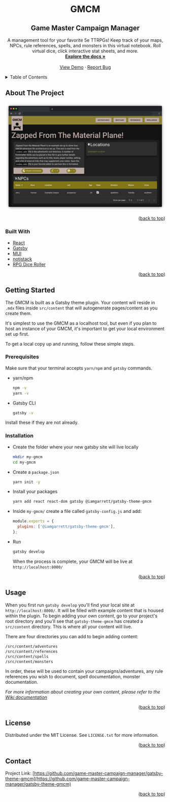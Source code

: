 <div id="top"></div>
<!-- PROJECT SHIELDS -->
<!--
*** I'm using markdown "reference style" links for readability.
*** Reference links are enclosed in brackets [ ] instead of parentheses ( ).
*** See the bottom of this document for the declaration of the reference variables
*** for contributors-url, forks-url, etc. This is an optional, concise syntax you may use.
*** https://www.markdownguide.org/basic-syntax/#reference-style-links
-->
<!-- [![Contributors][contributors-shield]][contributors-url] -->
<!-- [![Forks][forks-shield]][forks-url] -->
<!-- [![Stargazers][stars-shield]][stars-url] -->
<!-- [![Issues][issues-shield]][issues-url] -->
<!-- [![MIT License][license-shield]][license-url] -->
<!-- PROJECT LOGO -->
<br />
<div align="center">
<h1 align="center">GMCM</h1>
<h2 align="center">Game Master Campaign Manager</h2>

  <p align="center">
    A management tool for your favorite 5e TTRPGs! Keep track of your maps, NPCs, rule references, spells, and monsters in this virtual notebook. Roll virtual dice, click interactive stat sheets, and more.
    <br />
    <a href="https://github.com/game-master-campaign-manager/gatsby-theme-gmcm"><strong>Explore the docs »</strong></a>
    <br />
    <br />
    <a href="https://game-master-campaign-manager.github.io/">View Demo</a>
    ·
    <a href="https://github.com/game-master-campaign-manager/gatsby-theme-gmcm/issues">Report Bug</a>
  </p>
</div>

<!-- TABLE OF CONTENTS -->
<details>
  <summary>Table of Contents</summary>
  <ol>
    <li>
      <a href="#about-the-project">About The Project</a>
      <ul>
        <li><a href="#built-with">Built With</a></li>
      </ul>
    </li>
    <li>
      <a href="#getting-started">Getting Started</a>
      <ul>
        <li><a href="#prerequisites">Prerequisites</a></li>
        <li><a href="#installation">Installation</a></li>
      </ul>
    </li>
    <li><a href="#usage">Usage</a></li>
    <li><a href="#roadmap">Roadmap</a></li>
    <li><a href="#contributing">Contributing</a></li>
    <li><a href="#license">License</a></li>
    <li><a href="#contact">Contact</a></li>
    <li><a href="#acknowledgments">Acknowledgments</a></li>
  </ol>
</details>

<!-- ABOUT THE PROJECT -->

## About The Project

[![GMCM Screen Shot][product-screenshot]](https://example.com)

<p align="right">(<a href="#top">back to top</a>)</p>

### Built With

- [React](https://reactjs.org/)
- [Gatsby](https://www.gatsbyjs.com/)
- [MUI](https://mui.com/)
- [notistack](https://iamhosseindhv.com/notistack)
- [RPG Dice Roller](https://dice-roller.github.io/documentation/)

<p align="right">(<a href="#top">back to top</a>)</p>

<!-- GETTING STARTED -->

## Getting Started

The GMCM is built as a Gatsby theme plugin. Your content will reside in `.mdx` files inside `src/content` that will autogenerate pages/content as you create them.

It's simplest to use the GMCM as a localhost tool, but even if you plan to host an instance of your GMCM, it's important to get your local environment set up first.

To get a local copy up and running, follow these simple steps.

### Prerequisites

Make sure that your terminal accepts `yarn/npm` and `gatsby` commands.

- yarn/npm 
  ```sh
  npm -v
  yarn -v
  ```
- Gatsby CLI
  ```sh
  gatsby -v
  ```

Install these if they are not already.

### Installation

- Create the folder where your new gatsby site will live locally
  ```sh
  mkdir my-gmcm
  cd my-gmcm
  ```
- Create a `package.json`
  ```sh
  yarn init -y
  ```
- Install your packages
  ```sh
  yarn add react react-dom gatsby @iamgarrett/gatsby-theme-gmcm
  ```
- Inside `my-gmcm/` create a file called `gatsby-config.js` and add:
  ```js
  module.exports = {
    plugins: ['@iamgarrett/gatsby-theme-gmcm'],
  };
  ```
- Run
  ```sh
  gatsby develop
  ```
  When the process is complete, your GMCM will be live at `http://localhost:8000/`

<p align="right">(<a href="#top">back to top</a>)</p>

<!-- USAGE EXAMPLES -->

## Usage

When you first run `gatsby develop` you'll find your local site at `http://localhost:8000/`. It will be filled with example content that is housed within the plugin. To begin adding your own content, go to your project's root directory and you'll see that `gatsby-theme-gmcm` has created a `src/content` directory. This is where all your content will live.

There are four directories you can add to begin adding content:
```
/src/content/adventures
/src/content/references
/src/content/spells
/src/content/monsters
```
In order, these will be used to contain your campaigns/adventures, any rule references you wish to document, spell documentation, monster documentation.

_For more information about creating your own content, please refer to the [Wiki documentation](https://github.com/game-master-campaign-manager/gatsby-theme-gmcm/wiki)_

<p align="right">(<a href="#top">back to top</a>)</p>

<!-- ROADMAP -->

<!-- ## Roadmap

- [ ] Feature 1
- [ ] Feature 2
- [ ] Feature 3
  - [ ] Nested Feature

See the [open issues](https://github.com/game-master-campaign-manager/gatsby-theme-gmcm/issues) for a full list of proposed features (and known issues).

<p align="right">(<a href="#top">back to top</a>)</p> -->

<!-- CONTRIBUTING -->

<!-- ## Contributing

Contributions are what make the open source community such an amazing place to learn, inspire, and create. Any contributions you make are **greatly appreciated**.

If you have a suggestion that would make this better, please fork the repo and create a pull request. You can also simply open an issue with the tag "enhancement".
Don't forget to give the project a star! Thanks again!

1. Fork the Project
2. Create your Feature Branch (`git checkout -b feature/AmazingFeature`)
3. Commit your Changes (`git commit -m 'Add some AmazingFeature'`)
4. Push to the Branch (`git push origin feature/AmazingFeature`)
5. Open a Pull Request

<p align="right">(<a href="#top">back to top</a>)</p> -->

<!-- LICENSE -->

## License

Distributed under the MIT License. See `LICENSE.txt` for more information.

<p align="right">(<a href="#top">back to top</a>)</p>

<!-- CONTACT -->

## Contact

Project Link: [https://github.com/game-master-campaign-manager/gatsby-theme-gmcm](https://github.com/game-master-campaign-manager/gatsby-theme-gmcm)

<p align="right">(<a href="#top">back to top</a>)</p>

<!-- ACKNOWLEDGMENTS -->

<!-- ## Acknowledgments

- []()
- []()
- []()

<p align="right">(<a href="#top">back to top</a>)</p> -->

<!-- MARKDOWN LINKS & IMAGES -->
<!-- https://www.markdownguide.org/basic-syntax/#reference-style-links -->

[contributors-shield]: https://img.shields.io/github/contributors/game-master-campaign-manager/gatsby-theme-gmcm.svg?style=for-the-badge
[contributors-url]: https://github.com/game-master-campaign-manager/gatsby-theme-gmcm/graphs/contributors
[forks-shield]: https://img.shields.io/github/forks/game-master-campaign-manager/gatsby-theme-gmcm.svg?style=for-the-badge
[forks-url]: https://github.com/game-master-campaign-manager/gatsby-theme-gmcm/network/members
[stars-shield]: https://img.shields.io/github/stars/game-master-campaign-manager/gatsby-theme-gmcm.svg?style=for-the-badge
[stars-url]: https://github.com/game-master-campaign-manager/gatsby-theme-gmcm/stargazers
[issues-shield]: https://img.shields.io/github/issues/game-master-campaign-manager/gatsby-theme-gmcm.svg?style=for-the-badge
[issues-url]: https://github.com/game-master-campaign-manager/gatsby-theme-gmcm/issues
[license-shield]: https://img.shields.io/github/license/game-master-campaign-manager/gatsby-theme-gmcm.svg?style=for-the-badge
[license-url]: https://github.com/game-master-campaign-manager/gatsby-theme-gmcm/blob/master/LICENSE.txt
[product-screenshot]: ./src/images/screen.png
